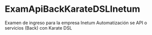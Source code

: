 # ExamApiBackKarateDSLInetum
Examen de ingreso para la empresa Inetum Automatización se API o servicios (Back) con Karate DSL
